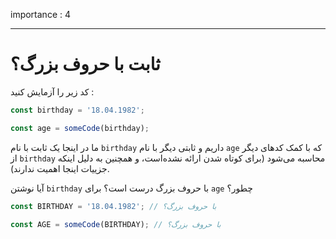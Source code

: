 importance : 4

---

# ثابت با حروف بزرگ؟

کد زیر را آزمایش کنید :

```js
const birthday = '18.04.1982';

const age = someCode(birthday);
```

ما در اینجا یک ثابت با نام `birthday` داریم و ثابتی دیگر با نام `age` که با کمک کدهای دیگر از `birthday` محاسبه می‌شود (برای کوتاه شدن ارائه نشده‌است، و همچنین به دلیل اینکه جزییات اینجا اهمیت ندارند).

آیا نوشتن `birthday` با حروف بزرگ درست است؟ برای `age` چطور؟

```js
const BIRTHDAY = '18.04.1982'; // با حروف بزرگ؟

const AGE = someCode(BIRTHDAY); // با حروف بزرگ؟
```
